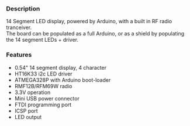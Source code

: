 ### Description

14 Segment LED display, powered by Arduino, with a built in RF radio tranceiver.  
The board can be populated as a full Arduino, or as a shield by populating the 14 segment LEDs + driver.

### Features

- 0.54" 14 segment display, 4 character
- HT16K33 i2c LED driver
- ATMEGA328P with Arduino boot-loader
- RMF12B/RFM69W radio
- 3.3V operation
- Mini USB power connector
- FTDI programming port
- ICSP port
- LED output